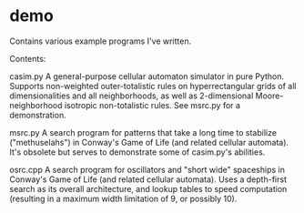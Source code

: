# demo
Contains various example programs I've written.

Contents:

casim.py
A general-purpose cellular automaton simulator in pure Python. Supports non-weighted outer-totalistic rules on hyperrectangular grids of all dimensionalities and all neighborhoods, as well as 2-dimensional Moore-neighborhood isotropic non-totalistic rules. See msrc.py for a demonstration.

msrc.py
A search program for patterns that take a long time to stabilize ("methuselahs") in Conway's Game of Life (and related cellular automata). It's obsolete but serves to demonstrate some of casim.py's abilities.

osrc.cpp
A search program for oscillators and "short wide" spaceships in Conway's Game of Life (and related cellular automata). Uses a depth-first search as its overall architecture, and lookup tables to speed computation (resulting in a maximum width limitation of 9, or possibly 10).
